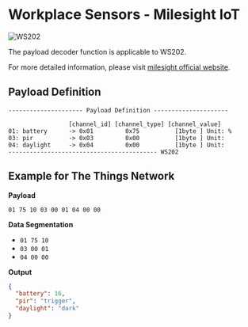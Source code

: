 # Workplace Sensors - Milesight IoT

![WS202](WS202.png)

The payload decoder function is applicable to WS202.

For more detailed information, please visit [milesight official website](https://www.milesight-iot.com).

## Payload Definition

```
--------------------- Payload Definition ---------------------

                 [channel_id] [channel_type] [channel_value]
01: battery      -> 0x01         0x75          [1byte ] Unit: %
03: pir          -> 0x03         0x00          [1byte ] Unit:
04: daylight     -> 0x04         0x00          [1byte ] Unit:
------------------------------------------ WS202
```

## Example for The Things Network

**Payload**

```
01 75 10 03 00 01 04 00 00
```

**Data Segmentation**

- `01 75 10`
- `03 00 01`
- `04 00 00`

**Output**

```json
{
  "battery": 16,
  "pir": "trigger",
  "daylight": "dark"
}
```
